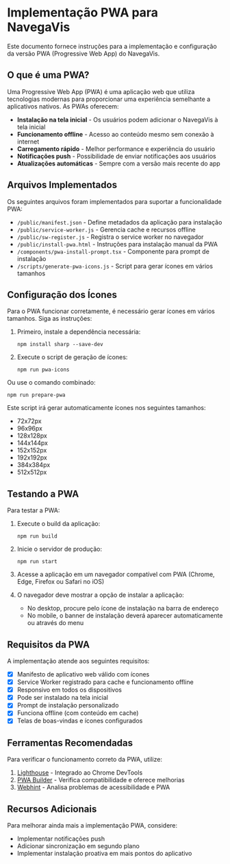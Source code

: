 # Implementação PWA para NavegaVis

Este documento fornece instruções para a implementação e configuração da versão PWA (Progressive Web App) do NavegaVis.

## O que é uma PWA?

Uma Progressive Web App (PWA) é uma aplicação web que utiliza tecnologias modernas para proporcionar uma experiência semelhante a aplicativos nativos. As PWAs oferecem:

- **Instalação na tela inicial** - Os usuários podem adicionar o NavegaVis à tela inicial
- **Funcionamento offline** - Acesso ao conteúdo mesmo sem conexão à internet
- **Carregamento rápido** - Melhor performance e experiência do usuário
- **Notificações push** - Possibilidade de enviar notificações aos usuários
- **Atualizações automáticas** - Sempre com a versão mais recente do app

## Arquivos Implementados

Os seguintes arquivos foram implementados para suportar a funcionalidade PWA:

- `/public/manifest.json` - Define metadados da aplicação para instalação
- `/public/service-worker.js` - Gerencia cache e recursos offline
- `/public/sw-register.js` - Registra o service worker no navegador
- `/public/install-pwa.html` - Instruções para instalação manual da PWA
- `/components/pwa-install-prompt.tsx` - Componente para prompt de instalação
- `/scripts/generate-pwa-icons.js` - Script para gerar ícones em vários tamanhos

## Configuração dos Ícones

Para o PWA funcionar corretamente, é necessário gerar ícones em vários tamanhos. Siga as instruções:

1. Primeiro, instale a dependência necessária:

   ```
   npm install sharp --save-dev
   ```

2. Execute o script de geração de ícones:
   ```
   npm run pwa-icons
   ```

Ou use o comando combinado:

```
npm run prepare-pwa
```

Este script irá gerar automaticamente ícones nos seguintes tamanhos:

- 72x72px
- 96x96px
- 128x128px
- 144x144px
- 152x152px
- 192x192px
- 384x384px
- 512x512px

## Testando a PWA

Para testar a PWA:

1. Execute o build da aplicação:

   ```
   npm run build
   ```

2. Inicie o servidor de produção:

   ```
   npm run start
   ```

3. Acesse a aplicação em um navegador compatível com PWA (Chrome, Edge, Firefox ou Safari no iOS)

4. O navegador deve mostrar a opção de instalar a aplicação:
   - No desktop, procure pelo ícone de instalação na barra de endereço
   - No mobile, o banner de instalação deverá aparecer automaticamente ou através do menu

## Requisitos da PWA

A implementação atende aos seguintes requisitos:

- [x] Manifesto de aplicativo web válido com ícones
- [x] Service Worker registrado para cache e funcionamento offline
- [x] Responsivo em todos os dispositivos
- [x] Pode ser instalado na tela inicial
- [x] Prompt de instalação personalizado
- [x] Funciona offline (com conteúdo em cache)
- [x] Telas de boas-vindas e ícones configurados

## Ferramentas Recomendadas

Para verificar o funcionamento correto da PWA, utilize:

1. [Lighthouse](https://developers.google.com/web/tools/lighthouse) - Integrado ao Chrome DevTools
2. [PWA Builder](https://www.pwabuilder.com/) - Verifica compatibilidade e oferece melhorias
3. [Webhint](https://webhint.io/) - Analisa problemas de acessibilidade e PWA

## Recursos Adicionais

Para melhorar ainda mais a implementação PWA, considere:

- Implementar notificações push
- Adicionar sincronização em segundo plano
- Implementar instalação proativa em mais pontos do aplicativo
